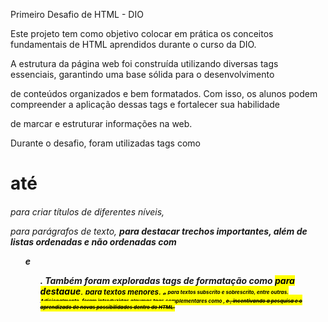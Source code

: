 Primeiro Desafio de HTML - DIO


Este projeto tem como objetivo colocar em prática os conceitos fundamentais de HTML aprendidos durante o curso da DIO.

A estrutura da página web foi construída utilizando diversas tags essenciais, garantindo uma base sólida para o desenvolvimento

de conteúdos organizados e bem formatados. Com isso, os alunos podem compreender a aplicação dessas tags e fortalecer sua habilidade

de marcar e estruturar informações na web.

Durante o desafio, foram utilizadas tags como <h1> até <h6> para criar títulos de diferentes níveis,
<p> para parágrafos de texto, <strong> para destacar trechos importantes, além de listas ordenadas e não ordenadas com <ol> e <ul>.
Também foram exploradas tags de formatação como <mark> para destaque,
<small> para textos menores, <sub> e <sup> para textos subscrito e sobrescrito, entre outras.
Adicionalmente, foram introduzidas algumas tags complementares como <font>, <del> e <abbr>,
incentivando a pesquisa e o aprendizado de novas possibilidades dentro do HTML.
